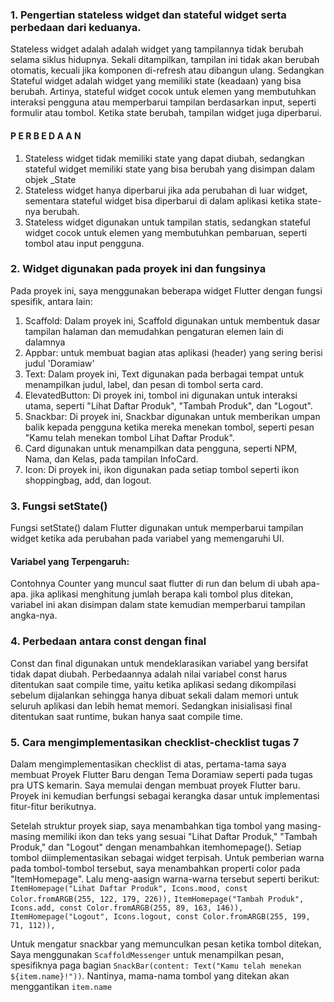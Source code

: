 ### 1. Pengertian stateless widget dan stateful widget serta perbedaan dari keduanya.
Stateless widget adalah adalah widget yang tampilannya tidak berubah selama siklus hidupnya. Sekali ditampilkan, tampilan ini tidak akan berubah otomatis, kecuali jika komponen di-refresh atau dibangun ulang. Sedangkan Stateful widget adalah widget yang memiliki state (keadaan) yang bisa berubah. Artinya, stateful widget cocok untuk elemen yang membutuhkan interaksi pengguna atau memperbarui tampilan berdasarkan input, seperti formulir atau tombol. Ketika state berubah, tampilan widget juga diperbarui.
#### P E R B E D A A N
1. Stateless widget tidak memiliki state yang dapat diubah, sedangkan stateful widget memiliki state yang bisa berubah yang disimpan dalam objek _State
2. Stateless widget hanya diperbarui jika ada perubahan di luar widget, sementara stateful widget bisa diperbarui di dalam aplikasi ketika state-nya berubah.
3. Stateless widget digunakan untuk tampilan statis, sedangkan stateful widget cocok untuk elemen yang membutuhkan pembaruan, seperti tombol atau input pengguna.

### 2. Widget digunakan pada proyek ini dan fungsinya
Pada proyek ini, saya menggunakan beberapa widget Flutter dengan fungsi spesifik, antara lain:
1. Scaffold: Dalam proyek ini, Scaffold digunakan untuk membentuk dasar tampilan halaman dan memudahkan pengaturan elemen lain di dalamnya
2. Appbar: untuk membuat bagian atas aplikasi (header) yang sering berisi judul 'Doramiaw'
3. Text: Dalam proyek ini, Text digunakan pada berbagai tempat untuk menampilkan judul, label, dan pesan di tombol serta card.
4. ElevatedButton: Di proyek ini, tombol ini digunakan untuk interaksi utama, seperti "Lihat Daftar Produk", "Tambah Produk", dan "Logout".
5. Snackbar: Di proyek ini, Snackbar digunakan untuk memberikan umpan balik kepada pengguna ketika mereka menekan tombol, seperti pesan "Kamu telah menekan tombol Lihat Daftar Produk".
6. Card digunakan untuk menampilkan data pengguna, seperti NPM, Nama, dan Kelas, pada tampilan InfoCard. 
7. Icon: Di proyek ini, ikon digunakan pada setiap tombol seperti ikon shoppingbag, add, dan logout.

### 3. Fungsi setState() 
Fungsi setState() dalam Flutter digunakan untuk memperbarui tampilan widget ketika ada perubahan pada variabel yang memengaruhi UI. 
#### Variabel yang Terpengaruh: 
Contohnya Counter yang muncul saat flutter di run dan belum di ubah apa-apa. jika aplikasi menghitung jumlah berapa kali tombol plus ditekan, variabel ini akan disimpan dalam state kemudian memperbarui tampilan angka-nya.

### 4. Perbedaan antara const dengan final
Const dan final digunakan untuk mendeklarasikan variabel yang bersifat tidak dapat diubah. Perbedaannya adalah nilai variabel const harus ditentukan saat compile time, yaitu ketika aplikasi sedang dikompilasi sebelum dijalankan sehingga hanya dibuat sekali dalam memori untuk seluruh aplikasi dan lebih hemat memori. Sedangkan inisialisasi final ditentukan saat runtime, bukan hanya saat compile time. 

### 5. Cara mengimplementasikan checklist-checklist tugas 7
Dalam mengimplementasikan checklist di atas, pertama-tama saya membuat Proyek Flutter Baru dengan Tema Doramiaw seperti pada tugas pra UTS kemarin. Saya memulai dengan membuat proyek Flutter baru. Proyek ini kemudian berfungsi sebagai kerangka dasar untuk implementasi fitur-fitur berikutnya.

Setelah struktur proyek siap, saya menambahkan tiga tombol yang masing-masing memiliki ikon dan teks yang sesuai "Lihat Daftar Produk," "Tambah Produk," dan "Logout" dengan menambahkan itemhomepage(). Setiap tombol diimplementasikan sebagai widget terpisah. Untuk pemberian warna pada tombol-tombol tersebut, saya menambahkan properti color pada "ItemHomepage". Lalu meng-aasign warna-warna tersebut seperti berikut:
    `ItemHomepage("Lihat Daftar Produk", Icons.mood, const Color.fromARGB(255, 122, 179, 226)),`
    `ItemHomepage("Tambah Produk", Icons.add, const Color.fromARGB(255, 89, 163, 146)),`
    `ItemHomepage("Logout", Icons.logout, const Color.fromARGB(255, 199, 71, 112)),`

Untuk mengatur snackbar yang memunculkan pesan ketika tombol ditekan, Saya menggunakan `ScaffoldMessenger` untuk menampilkan pesan, spesifiknya paga bagian `SnackBar(content: Text("Kamu telah menekan ${item.name}!"))`. Nantinya, mama-nama tombol yang ditekan akan menggantikan `item.name`
